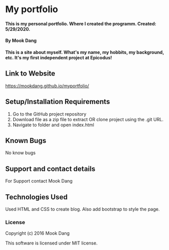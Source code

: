 # My portfolio

#### This is my personal portfolio. Where I created the programm. Created: 5/29/2020.

#### By Mook Dang

#### This is a site about myself. What's my name, my hobbits, my background, etc. It's my first independent project at Epicodus! 

## Link to Website

https://mookdang.github.io/myportfolio/

## Setup/Installation Requirements

1. Go to the GitHub project repository
2. Download file as a zip file to extract OR clone project using the .git URL.
3. Navigate to folder and open index.html


## Known Bugs
No know bugs

## Support and contact details
For Support contact Mook Dang

## Technologies Used

Used HTML and CSS to create blog. Also add bootstrap to style the page. 

### License

Copyright (c) 2016 Mook Dang

This software is licensed under MIT license.
